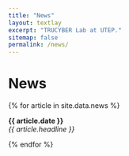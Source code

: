 ```yaml
---
title: "News"
layout: textlay
excerpt: "TRUCYBER Lab at UTEP."
sitemap: false
permalink: /news/
---
```


# News

{% for article in site.data.news %}
<p><b>{{ article.date }}</b> <br>
<em>{{ article.headline }}</em></p>
{% endfor %}